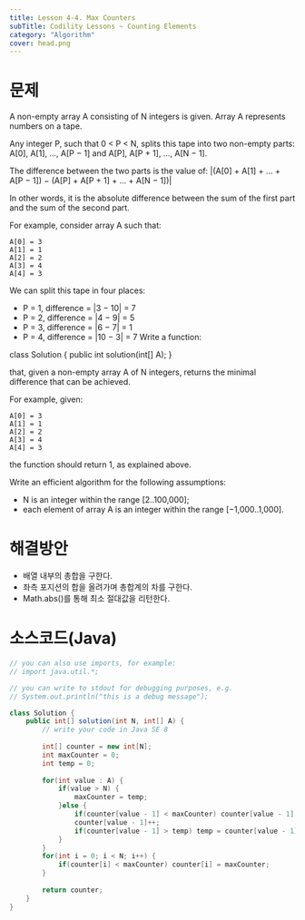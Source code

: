 ```yaml
---
title: Lesson 4-4. Max Counters
subTitle: Codility Lessons ~ Counting Elements
category: "Algorithm"
cover: head.png
---
```


# 문제
A non-empty array A consisting of N integers is given. Array A represents numbers on a tape.

Any integer P, such that 0 < P < N, splits this tape into two non-empty parts: A[0], A[1], ..., A[P − 1] and A[P], A[P + 1], ..., A[N − 1].

The difference between the two parts is the value of: |(A[0] + A[1] + ... + A[P − 1]) − (A[P] + A[P + 1] + ... + A[N − 1])|

In other words, it is the absolute difference between the sum of the first part and the sum of the second part.

For example, consider array A such that:

    A[0] = 3
    A[1] = 1
    A[2] = 2
    A[3] = 4
    A[4] = 3
We can split this tape in four places:

* P = 1, difference = |3 − 10| = 7 
* P = 2, difference = |4 − 9| = 5 
* P = 3, difference = |6 − 7| = 1 
* P = 4, difference = |10 − 3| = 7 
Write a function:

class Solution { public int solution(int[] A); }

that, given a non-empty array A of N integers, returns the minimal difference that can be achieved.

For example, given:

    A[0] = 3
    A[1] = 1
    A[2] = 2
    A[3] = 4
    A[4] = 3
the function should return 1, as explained above.

Write an efficient algorithm for the following assumptions:

* N is an integer within the range [2..100,000];
* each element of array A is an integer within the range [−1,000..1,000].

# 해결방안
* 배열 내부의 총합을 구한다.
* 좌측 포지션의 합을 올려가며 총합계의 차를 구한다.
* Math.abs()를 통해 최소 절대값을 리턴한다.

# 소스코드(Java)
```java
// you can also use imports, for example:
// import java.util.*;

// you can write to stdout for debugging purposes, e.g.
// System.out.println("this is a debug message");

class Solution {
    public int[] solution(int N, int[] A) {
        // write your code in Java SE 8
        
        int[] counter = new int[N];
        int maxCounter = 0;
        int temp = 0;
        
        for(int value : A) {
            if(value > N) {
                maxCounter = temp;
            }else {
                if(counter[value - 1] < maxCounter) counter[value - 1] = maxCounter;
                counter[value - 1]++;
                if(counter[value - 1] > temp) temp = counter[value - 1];
            }
        }
        for(int i = 0; i < N; i++) {
            if(counter[i] < maxCounter) counter[i] = maxCounter;
        }
        
        return counter;
    }
}
```